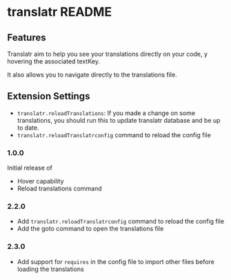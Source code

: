 # translatr README

## Features

Translatr aim to help you see your translations directly on your code, y hovering the associated textKey.

It also allows you to navigate directly to the translations file.

## Extension Settings

* `translatr.reloadTranslations`: If you made a change on some translations, you should run this to update translatr database and be up to date.
* `translatr.reloadTranslatrconfig` command to reload the config file
### 1.0.0

Initial release of
- Hover capability
- Reload translations command

### 2.2.0
- Add `translatr.reloadTranslatrconfig` command to reload the config file
- Add the goto command to open the translations file

### 2.3.0
- Add support for `requires` in the config file to import other files before loading the translations
